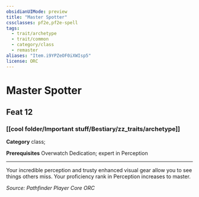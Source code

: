 ```yaml
---
obsidianUIMode: preview
title: "Master Spotter"
cssclasses: pf2e,pf2e-spell
tags:
  - trait/archetype
  - trait/common
  - category/class
  - remaster
aliases: "Item.i9YPZeOF0iXWIsp5"
license: ORC
---
```

# Master Spotter
## Feat 12
### [[cool folder/Important stuff/Bestiary/zz_traits/archetype]]

**Category** class; 



**Prerequisites** Overwatch Dedication; expert in Perception
* * *
Your incredible perception and trusty enhanced visual gear allow you to see things others miss. Your proficiency rank in Perception increases to master.

*Source: Pathfinder Player Core*
*ORC*